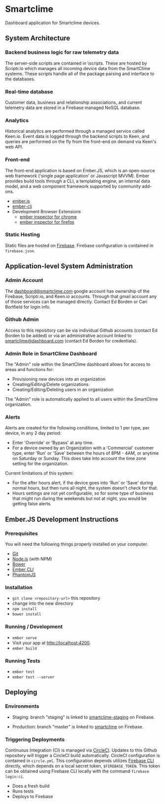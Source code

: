 # Smartclime

Dashboard application for Smartclime devices.

## System Architecture

### Backend business logic for raw telemetry data

The server-side scripts are contained in \scripts. These are hosted by Scriptr.io which manages all incoming device data from the SmartClime systems.  These scripts handle all of the package parsing and interface to the databases.

### Real-time database

Customer data, business and relationship associations, and current telemetry data are stored in a Firebase managed NoSQL database.

### Analytics

Historical analytics are performed through a managed service called Keen.io. Event data is logged through the backend scripts to Keen, and queries are performed on the fly from the front-end on demand via Keen's web API.

### Front-end

The front-end application is based on Ember.JS, which is an open-source web framework ('single page application' or Javascript MVVM). Ember provides build tools through a CLI, a templating engine, an internal data model, and a web component framework supported by community add-ons.

* [ember.js](http://emberjs.com/)
* [ember-cli](http://ember-cli.com/)
* Development Browser Extensions
  * [ember inspector for chrome](https://chrome.google.com/webstore/detail/ember-inspector/bmdblncegkenkacieihfhpjfppoconhi)
  * [ember inspector for firefox](https://addons.mozilla.org/en-US/firefox/addon/ember-inspector/)

### Static Hosting

Static files are hosted on [Firebase](http://firebase.google.com). Firebase configuration is contained in `firebase.json`.

## Application-level System Administration

### Admin Account

The dashboard@smartclime.com google account has ownership of the Firebase, Scriptr.io, and Keen.io accounts. Through that gmail account any of those services can be managed directly. Contact Ed Borden or Cari Bortfield for login info.

### Github Admin

Access to this repository can be via individual Github accounts (contact Ed Borden to be added) or via an administrative account linked to smartclime@dashboard.com (contact Ed Borden for credentials).

### Admin Role in SmartClime Dashboard

The "Admin" role within the SmartClime dashboard allows for access to areas and functions for:
* Provisioning new devices into an organization
* Creating/Editing/Delete organizations
* Creating/Editing/Deleting users in an organization

The "Admin" role is automatically applied to all users within the SmartClime organization.

### Alerts

Alerts are created for the following conditions, limited to 1 per type, per device, in any 2 day period:
* Enter 'Override' or 'Bypass' at any time.
* For a device owned by an Organization with a 'Commercial' customer type, enter 'Run' or 'Save' between the hours of 8PM - 4AM, or anytime on Saturday or Sunday. This does take into account the time zone setting for the organization.

Current limitations of this system:
* For the after hours alert, if the device goes into 'Run' or 'Save' during normal hours, but then runs all night, the system doesn't check for that.
* Hours settings are not yet configurable, so for some type of business that might run during the weekends but not at night, you would be getting false alerts.

## Ember.JS Development Instructions

### Prerequisites

You will need the following things properly installed on your computer.

* [Git](http://git-scm.com/)
* [Node.js](http://nodejs.org/) (with NPM)
* [Bower](http://bower.io/)
* [Ember CLI](http://ember-cli.com/)
* [PhantomJS](http://phantomjs.org/)

### Installation

* `git clone <repository-url>` this repository
* change into the new directory
* `npm install`
* `bower install`

### Running / Development

* `ember serve`
* Visit your app at [http://localhost:4200](http://localhost:4200).
* `ember build`

### Running Tests

* `ember test`
* `ember test --server`

## Deploying

### Environments

* Staging: branch "staging" is linked to [smartclime-staging](https://smartclime-staging.firebaseapp.com/) on Firebase.

* Production: branch "master" is linked to [smartclime](https://smartclime-70e4f.firebaseapp.com/) on Firebase.

### Triggering Deployments

Continuous Integration (CI) is managed via [CircleCI](http://circleci.com). Updates to this Github repository will trigger a CircleCI build automatically. CircleCI configuration is contained in `circle.yml`. This configuration depends utilizes [Firebase CLI](https://github.com/firebase/firebase-tools) directly, which depends on a local secret token, `$FIREBASE_TOKEN`. This token can be obtained using Firebase CLI locally with the command `firebase login:ci`.

* Does a fresh build
* Runs tests
* Deploys to Firebase